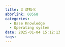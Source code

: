 ```yaml
---
title: 3 虚拟化
abbrlink: 60568
categories:
  - Base Knowledge
  - Operating system
date: 2025-01-04 15:12:13
tags:
---
```

